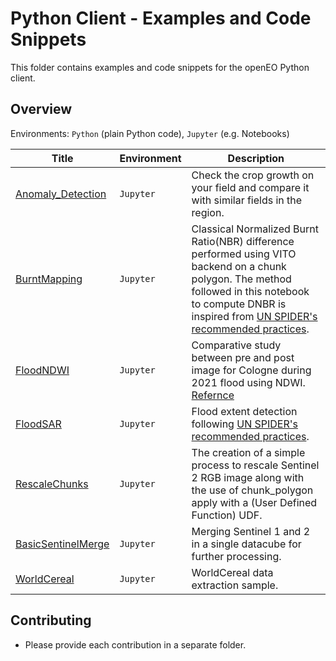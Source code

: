# Python Client - Examples and Code Snippets

This folder contains examples and code snippets for the openEO Python client.

## Overview

Environments: `Python` (plain Python code), `Jupyter` (e.g. Notebooks)


| Title | Environment | Description                                                                                                                                                                                                                                                                                                                           |
| ----- | ----------- |---------------------------------------------------------------------------------------------------------------------------------------------------------------------------------------------------------------------------------------------------------------------------------------------------------------------------------------|
| [Anomaly_Detection](./RescaleChunks/)   | `Jupyter`  | Check the crop growth on your field and compare it with similar fields in the region.                                                                                                                                                                                                                                                 |
| [BurntMapping](./BurntMapping/)   | `Jupyter`    | Classical Normalized Burnt Ratio(NBR) difference performed using VITO backend on a chunk polygon. The method followed in this notebook to compute DNBR is inspired from [UN SPIDER's recommended practices](https://www.un-spider.org/advisory-support/recommended-practices/recommended-practice-google-earth-engine-flood-mapping). |
| [FloodNDWI](./FloodNDWI/)   | `Jupyter`    | Comparative study between pre and post image for Cologne during 2021 flood using NDWI. [Refernce](https://labo.obs-mip.fr/multitemp/the-ndwi-applied-to-the-recent-flooding-in-the-central-us/)                                                                                                                                       |
| [FloodSAR](./FloodSAR/)   | `Jupyter`    | Flood extent detection following [UN SPIDER's recommended practices](https://www.un-spider.org/advisory-support/recommended-practices/recommended-practice-google-earth-engine-flood-mapping).                                                                                                                                        |
| [RescaleChunks](./RescaleChunks/)   | `Jupyter`   | The creation of a simple process to rescale Sentinel 2 RGB image along with the use of chunk_polygon apply with a (User Defined Function) UDF.                                                                                                                                                                                        |
| [BasicSentinelMerge](./BasicSentinelMerge/) | `Jupyter`   | Merging Sentinel 1 and 2 in a single datacube for further processing.                                                                                                                                                                                                                                                                 |
| [WorldCereal](./WorldCereal/) | `Jupyter`   | WorldCereal data extraction sample.                                                                                                                                                                                                                                                                 |



## Contributing

* Please provide each contribution in a separate folder.
